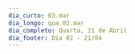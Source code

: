 ```yaml
---
dia_curto: 03.mar
dia_longo: qua.03.mar
dia_completo: Quarta, 21 de Abril
dia_footer: Dia 02 - 21/04
---
```

